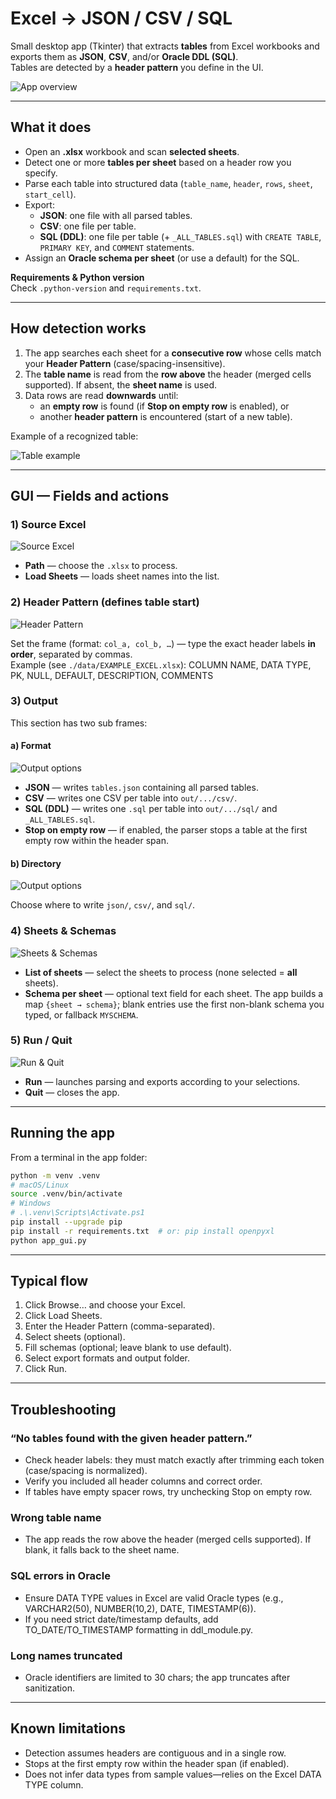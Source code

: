 # Excel → JSON / CSV / SQL

Small desktop app (Tkinter) that extracts **tables** from Excel workbooks and exports them as **JSON**, **CSV**, and/or **Oracle DDL (SQL)**.  
Tables are detected by a **header pattern** you define in the UI.

![App overview](documentation/screenshots/full_app.png)

---

## What it does

- Open an **.xlsx** workbook and scan **selected sheets**.
- Detect one or more **tables per sheet** based on a header row you specify.
- Parse each table into structured data (`table_name`, `header`, `rows`, `sheet`, `start_cell`).
- Export:
  - **JSON**: one file with all parsed tables.
  - **CSV**: one file per table.
  - **SQL (DDL)**: one file per table (+ `_ALL_TABLES.sql`) with `CREATE TABLE`, `PRIMARY KEY`, and `COMMENT` statements.
- Assign an **Oracle schema per sheet** (or use a default) for the SQL.

**Requirements & Python version**  
Check `.python-version` and `requirements.txt`.

---

## How detection works

1. The app searches each sheet for a **consecutive row** whose cells match your **Header Pattern** (case/spacing-insensitive).
2. The **table name** is read from the **row above** the header (merged cells supported). If absent, the **sheet name** is used.
3. Data rows are read **downwards** until:
   - an **empty row** is found (if **Stop on empty row** is enabled), or
   - another **header pattern** is encountered (start of a new table).

Example of a recognized table:

![Table example](documentation/screenshots/tables_example.png)

---

## GUI — Fields and actions

### 1) Source Excel
![Source Excel](documentation/screenshots/source_excel.png)

- **Path** — choose the `.xlsx` to process.  
- **Load Sheets** — loads sheet names into the list.

### 2) Header Pattern (defines table start)
![Header Pattern](documentation/screenshots/header_pattern.png)

Set the frame (format: `col_a, col_b, …`) — type the exact header labels **in order**, separated by commas.  
Example (see `./data/EXAMPLE_EXCEL.xlsx`): COLUMN NAME, DATA TYPE, PK, NULL, DEFAULT, DESCRIPTION, COMMENTS


### 3) Output
This section has two sub frames:

#### a) Format
![Output options](documentation/screenshots/output.png)

- **JSON** — writes `tables.json` containing all parsed tables.  
- **CSV** — writes one CSV per table into `out/.../csv/`.  
- **SQL (DDL)** — writes one `.sql` per table into `out/.../sql/` and `_ALL_TABLES.sql`.  
- **Stop on empty row** — if enabled, the parser stops a table at the first empty row within the header span.

#### b) Directory
![Output options](documentation/screenshots/output_dir.png)

Choose where to write `json/`, `csv/`, and `sql/`.

### 4) Sheets & Schemas
![Sheets & Schemas](documentation/screenshots/sheets&schemas.png)

- **List of sheets** — select the sheets to process (none selected = **all** sheets).  
- **Schema per sheet** — optional text field for each sheet. The app builds a map `{sheet → schema}`; blank entries use the first non-blank schema you typed, or fallback `MYSCHEMA`.

### 5) Run / Quit
![Run & Quit](documentation/screenshots/quit&run.png)

- **Run** — launches parsing and exports according to your selections.  
- **Quit** — closes the app.

---

## Running the app

From a terminal in the app folder:

```bash
python -m venv .venv
# macOS/Linux
source .venv/bin/activate
# Windows
# .\.venv\Scripts\Activate.ps1
pip install --upgrade pip
pip install -r requirements.txt  # or: pip install openpyxl
python app_gui.py
```

---

## Typical flow

1) Click Browse… and choose your Excel.
2) Click Load Sheets.
3) Enter the Header Pattern (comma-separated).
4) Select sheets (optional).
5) Fill schemas (optional; leave blank to use default).
6) Select export formats and output folder.
7) Click Run.

---

## Troubleshooting

### “No tables found with the given header pattern.”
- Check header labels: they must match exactly after trimming each token (case/spacing is normalized).
- Verify you included all header columns and correct order.
- If tables have empty spacer rows, try unchecking Stop on empty row.

### Wrong table name
- The app reads the row above the header (merged cells supported). If blank, it falls back to the sheet name.

### SQL errors in Oracle
- Ensure DATA TYPE values in Excel are valid Oracle types (e.g., VARCHAR2(50), NUMBER(10,2), DATE, TIMESTAMP(6)).
- If you need strict date/timestamp defaults, add TO_DATE/TO_TIMESTAMP formatting in ddl_module.py.

### Long names truncated
- Oracle identifiers are limited to 30 chars; the app truncates after sanitization.

---

## Known limitations

- Detection assumes headers are contiguous and in a single row.
- Stops at the first empty row within the header span (if enabled).
- Does not infer data types from sample values—relies on the Excel DATA TYPE column.